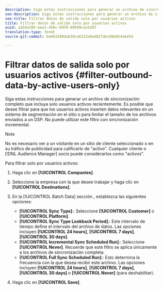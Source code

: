 ```yaml
---
description: Siga estas instrucciones para generar un archivo de sincronización completo que incluya solo usuarios activos recientemente. Es posible que desee filtrar para que los usuarios activos inserten datos relevantes en un sistema de segmentación en el sitio o para limitar el tamaño de los archivos enviados a un DSP. No puede utilizar este filtro con sincronización incremental.
seo-description: Siga estas instrucciones para generar un archivo de sincronización completo que incluya solo usuarios activos recientemente. Es posible que desee filtrar para que los usuarios activos inserten datos relevantes en un sistema de segmentación en el sitio o para limitar el tamaño de los archivos enviados a un DSP. No puede utilizar este filtro con sincronización incremental.
seo-title: Filtrar datos de salida solo por usuarios activos
title: Filtrar datos de salida solo por usuarios activos
uuid: a2b4a385-eee3-458c-b978-09509cacb397
translation-type: tm+mt
source-git-commit: be661580da839ce6332a0ad827dec08e854abe54

---
```



# Filtrar datos de salida solo por usuarios activos {#filter-outbound-data-by-active-users-only}

Siga estas instrucciones para generar un archivo de sincronización completo que incluya solo usuarios activos recientemente. Es posible que desee filtrar para que los usuarios activos inserten datos relevantes en un sistema de segmentación en el sitio o para limitar el tamaño de los archivos enviados a un DSP. No puede utilizar este filtro con sincronización incremental.

>[!NOTE]
>
>No es necesario ver a un visitante en un sitio de cliente seleccionado o en su tráfico de publicidad para calificarlo de "activo". Cualquier cliente o [!DNL Audience Manager] socio puede considerarlos como "activos".

Para filtrar solo por usuarios activos:

1. Haga clic en **[!UICONTROL Companies]**.
1. Seleccione la empresa con la que desee trabajar y haga clic en **[!UICONTROL Destinations]**.
1. En la [!UICONTROL Batch Data] sección , establezca las siguientes opciones:

   * **[!UICONTROL Sync Type]**:: Seleccione **[!UICONTROL Customer]** o **[!UICONTROL Platform]**.
   * **[!UICONTROL Sync Type Lookback Period]**:: Este intervalo de tiempo define el intervalo del archivo de datos. Las opciones incluyen **[!UICONTROL 24 hours]**, **[!UICONTROL 7 days]**, **[!UICONTROL 30 days]**.
   * **[!UICONTROL Incremental Sync Scheduled Run]**:: Seleccione **[!UICONTROL Never]**. Recuerde que este filtro se aplica únicamente a los archivos de sincronización completa.
   * **[!UICONTROL Full Sync Scheduled Run]**:: Esto determina la frecuencia con la que desea recibir este archivo. Las opciones incluyen **[!UICONTROL 24 hours]**, **[!UICONTROL 7 days]**, **[!UICONTROL 30 days]** o **[!UICONTROL Never]** (para deshabilitar).

1. Haga clic en **[!UICONTROL Save]**.
